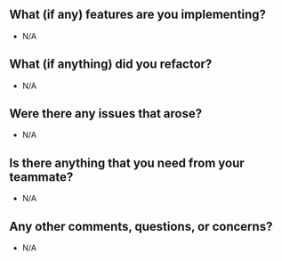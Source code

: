 ## What (if any) features are you implementing?

- N/A

## What (if anything) did you refactor?

- N/A

## Were there any issues that arose?

- N/A

## Is there anything that you need from your teammate?

- N/A

## Any other comments, questions, or concerns?

- N/A
